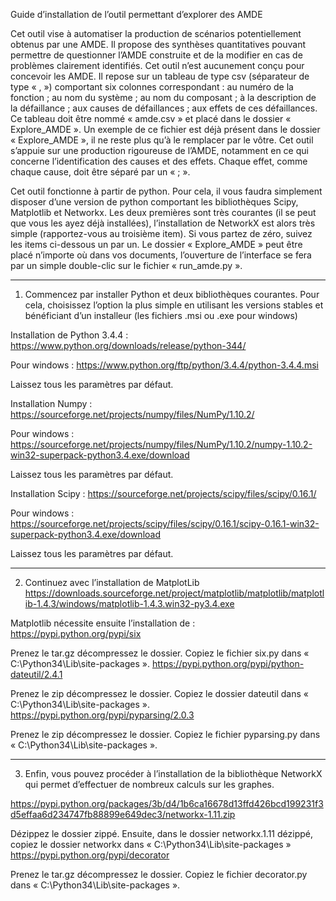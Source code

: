 Guide d’installation de l’outil permettant d’explorer des AMDE

Cet outil vise à automatiser la production de scénarios potentiellement obtenus par une AMDE. Il propose des synthèses quantitatives pouvant permettre de questionner l’AMDE construite et de la modifier en cas de problèmes clairement identifiés. Cet outil n’est aucunement conçu pour concevoir les AMDE. Il repose sur un tableau de type csv (séparateur de type « , ») comportant six colonnes correspondant : au numéro de la fonction ; au nom du système ; au nom du composant ; à la description de la défaillance ; aux causes de défaillances ; aux effets de ces défaillances. Ce tableau doit être nommé « amde.csv » et placé dans le dossier « Explore_AMDE ». Un exemple de ce fichier est déjà présent dans le dossier « Explore_AMDE », il ne reste plus qu’à le remplacer par le vôtre. Cet outil s’appuie sur une production rigoureuse de l’AMDE, notamment en ce qui concerne l’identification des causes et des effets. Chaque effet, comme chaque cause, doit être séparé par un « ; ».

Cet outil fonctionne à partir de python. Pour cela, il vous faudra simplement disposer d’une version de python comportant les bibliothèques Scipy, Matplotlib et Networkx. Les deux premières sont très courantes (il se peut que vous les ayez déjà installées), l’installation de NetworkX est alors très simple (rapportez-vous au troisième item). Si vous partez de zéro, suivez les items ci-dessous un par un. Le dossier « Explore_AMDE » peut être placé n’importe où dans vos documents, l’ouverture de l’interface se fera par un simple double-clic sur le fichier « run_amde.py ».

-------------------------
1) Commencez par installer Python et deux bibliothèques courantes. Pour cela, choisissez l’option la plus simple en utilisant les versions stables et bénéficiant d’un installeur (les fichiers .msi ou .exe pour windows)

Installation de Python 3.4.4 : https://www.python.org/downloads/release/python-344/

Pour windows : https://www.python.org/ftp/python/3.4.4/python-3.4.4.msi

Laissez tous les paramètres par défaut.

Installation Numpy : https://sourceforge.net/projects/numpy/files/NumPy/1.10.2/

Pour windows : https://sourceforge.net/projects/numpy/files/NumPy/1.10.2/numpy-1.10.2-win32-superpack-python3.4.exe/download

Laissez tous les paramètres par défaut.

Installation Scipy : https://sourceforge.net/projects/scipy/files/scipy/0.16.1/

Pour windows : https://sourceforge.net/projects/scipy/files/scipy/0.16.1/scipy-0.16.1-win32-superpack-python3.4.exe/download

Laissez tous les paramètres par défaut.

-------------------------
2) Continuez avec l’installation de MatplotLib
https://downloads.sourceforge.net/project/matplotlib/matplotlib/matplotlib-1.4.3/windows/matplotlib-1.4.3.win32-py3.4.exe

Matplotlib nécessite ensuite l’installation de :
https://pypi.python.org/pypi/six

Prenez le tar.gz décompressez le dossier. Copiez le fichier six.py dans « C:\Python34\Lib\site-packages ».
https://pypi.python.org/pypi/python-dateutil/2.4.1

Prenez le zip décompressez le dossier. Copiez le dossier dateutil dans « C:\Python34\Lib\site-packages ».
https://pypi.python.org/pypi/pyparsing/2.0.3

Prenez le zip décompressez le dossier. Copiez le fichier pyparsing.py dans « C:\Python34\Lib\site-packages ».

-------------------------
3) Enfin, vous pouvez procéder à l’installation de la bibliothèque NetworkX qui permet d’effectuer de nombreux calculs sur les graphes.

https://pypi.python.org/packages/3b/d4/1b6ca16678d13ffd426bcd199231f3d5effaa6d234747fb88899e649dec3/networkx-1.11.zip

Dézippez le dossier zippé. Ensuite, dans le dossier networkx.1.11 dézippé, copiez le dossier networkx dans « C:\Python34\Lib\site-packages »
https://pypi.python.org/pypi/decorator

Prenez le tar.gz décompressez le dossier. Copiez le fichier decorator.py dans « C:\Python34\Lib\site-packages ».
